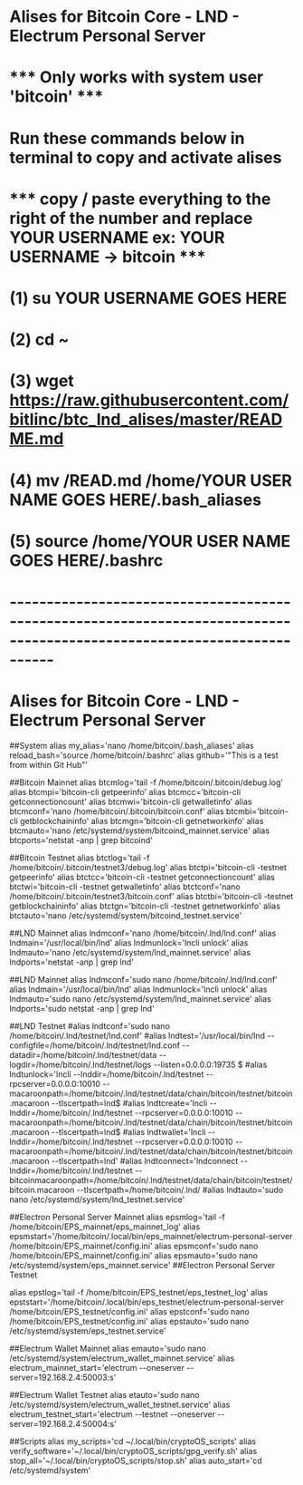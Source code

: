 # Alises for Bitcoin Core - LND - Electrum Personal Server 
# *** Only works with system user 'bitcoin' ***

# Run these commands below in terminal to copy and activate alises
# *** copy / paste everything to the right of the number and replace YOUR USERNAME ex: YOUR USERNAME -> bitcoin ***
# (1) su YOUR USERNAME GOES HERE
# (2) cd ~ 
# (3) wget https://raw.githubusercontent.com/bitlinc/btc_lnd_alises/master/README.md
# (4) mv /READ.md /home/YOUR USER NAME GOES HERE/.bash_aliases
# (5) source /home/YOUR USER NAME GOES HERE/.bashrc
# ------------------------------------------------------------------------------------------------------------------------

# Alises for Bitcoin Core - LND - Electrum Personal Server 
 ##System
 alias my_alias='nano /home/bitcoin/.bash_aliases'
 alias reload_bash='source /home/bitcoin/.bashrc'
 alias github='"This is a test from within Git Hub"'

##Bitcoin Mainnet 
alias btcmlog='tail -f /home/bitcoin/.bitcoin/debug.log'
alias btcmpi='bitcoin-cli getpeerinfo'
alias btcmcc='bitcoin-cli getconnectioncount'
alias btcmwi='bitcoin-cli getwalletinfo'
alias btcmconf='nano /home/bitcoin/.bitcoin/bitcoin.conf'
alias btcmbi='bitcoin-cli getblockchaininfo'
alias btcmgn='bitcoin-cli getnetworkinfo'
alias btcmauto='nano /etc/systemd/system/bitcoind_mainnet.service'
alias btcports='netstat -anp | grep bitcoind'

##Bitcoin Testnet
alias btctlog='tail -f /home/bitcoin/.bitcoin/testnet3/debug.log'
alias btctpi='bitcoin-cli -testnet getpeerinfo'
alias btctcc='bitcoin-cli -testnet getconnectioncount'
alias btctwi='bitcoin-cli -testnet getwalletinfo'
alias btctconf='nano /home/bitcoin/.bitcoin/testnet3/bitcoin.conf'
alias btctbi='bitcoin-cli -testnet getblockchaininfo'
alias btctgn='bitcoin-cli -testnet getnetworkinfo'
alias btctauto='nano /etc/systemd/system/bitcoind_testnet.service'

##LND Mainnet
alias lndmconf='nano /home/bitcoin/.lnd/lnd.conf'
alias lndmain='/usr/local/bin/lnd'
alias lndmunlock='lncli unlock'
alias lndmauto='nano /etc/systemd/system/lnd_mainnet.service'
alias lndports='netstat -anp | grep lnd'

##LND Mainnet
alias lndmconf='sudo nano /home/bitcoin/.lnd/lnd.conf'
alias lndmain='/usr/local/bin/lnd'
alias lndmunlock='lncli unlock'
alias lndmauto='sudo nano /etc/systemd/system/lnd_mainnet.service'
alias lndports='sudo netstat -anp | grep lnd'

##LND Testnet
#alias lndtconf='sudo nano /home/bitcoin/.lnd/testnet/lnd.conf'
#alias lndtest='/usr/local/bin/lnd --configfile=/home/bitcoin/.lnd/testnet/lnd.conf --datadir=/home/bitcoin/.lnd/testnet/data --logdir=/home/bitcoin/.lnd/testnet/logs --listen=0.0.0.0:19735 $
#alias lndtunlock='lncli --lnddir=/home/bitcoin/.lnd/testnet --rpcserver=0.0.0.0:10010 --macaroonpath=/home/bitcoin/.lnd/testnet/data/chain/bitcoin/testnet/bitcoin.macaroon --tlscertpath=lnd$
#alias lndtcreate='lncli --lnddir=/home/bitcoin/.lnd/testnet --rpcserver=0.0.0.0:10010 --macaroonpath=/home/bitcoin/.lnd/testnet/data/chain/bitcoin/testnet/bitcoin.macaroon --tlscertpath=lnd$
#alias lndtwallet='lncli --lnddir=/home/bitcoin/.lnd/testnet --rpcserver=0.0.0.0:10010 --macaroonpath=/home/bitcoin/.lnd/testnet/data/chain/bitcoin/testnet/bitcoin.macaroon --tlscertpath=lnd'
#alias lndtconnect='lndconnect  --lnddir=/home/bitcoin/.lnd/testnet --bitcoinmacaroonpath=/home/bitcoin/.lnd/testnet/data/chain/bitcoin/testnet/bitcoin.macaroon --tlscertpath=/home/bitcoin/.lnd/
#alias lndtauto='sudo nano /etc/systemd/system/lnd_testnet.service'

##Electron Personal Server Mainnet
alias epsmlog='tail -f /home/bitcoin/EPS_mainnet/eps_mainnet_log'
alias epsmstart='/home/bitcoin/.local/bin/eps_mainnet/electrum-personal-server /home/bitcoin/EPS_mainnet/config.ini'
alias epsmconf='sudo nano /home/bitcoin/EPS_mainnet/config.ini'
alias epsmauto='sudo nano /etc/systemd/system/eps_mainnet.service'
##Electron Personal Server Testnet

alias epstlog='tail -f /home/bitcoin/EPS_testnet/eps_testnet_log'
alias epststart='/home/bitcoin/.local/bin/eps_testnet/electrum-personal-server /home/bitcoin/EPS_testnet/config.ini'
alias epstconf='sudo nano /home/bitcoin/EPS_testnet/config.ini'
alias epstauto='sudo nano /etc/systemd/system/eps_testnet.service'

##Electrum Wallet Mainnet
alias emauto='sudo nano /etc/systemd/system/electrum_wallet_mainnet.service'
alias electrum_mainnet_start='electrum --oneserver --server=192.168.2.4:50003:s'

##Electrum Wallet Testnet
alias etauto='sudo nano /etc/systemd/system/electrum_wallet_testnet.service'
alias electrum_testnet_start='electrum --testnet --oneserver --server=192.168.2.4:50004:s'

##Scripts
alias my_scripts='cd ~/.local/bin/cryptoOS_scripts'
alias verify_software='~/.local/bin/cryptoOS_scripts/gpg_verify.sh'
alias stop_all='~/.local/bin/cryptoOS_scripts/stop.sh'
alias auto_start='cd /etc/systemd/system'
